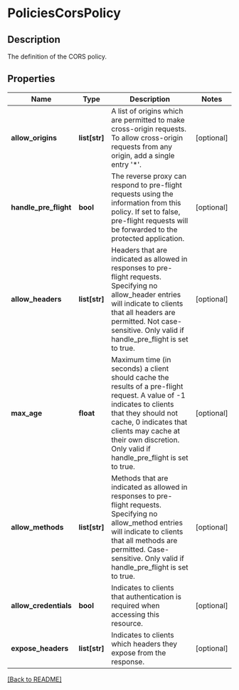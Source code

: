 # PoliciesCorsPolicy

## Description

The definition of the CORS policy.


## Properties

Name | Type | Description | Notes
------------ | ------------- | ------------- | -------------
**allow\_origins** | **list[str]** | A list of origins which are permitted to make cross-origin requests. To allow cross-origin requests from any origin, add a single entry &#39;*&#39;.  | [optional] 
**handle\_pre\_flight** | **bool** | The reverse proxy can respond to pre-flight requests using the information from this policy. If set to false, pre-flight requests will be forwarded to the protected application.  | [optional] 
**allow\_headers** | **list[str]** | Headers that are indicated as allowed in responses to pre-flight requests. Specifying no allow\_header entries will indicate to clients that all headers are permitted. Not case-sensitive. Only valid if handle\_pre\_flight is set to true.  | [optional] 
**max\_age** | **float** | Maximum time (in seconds) a client should cache the results of a pre-flight request. A value of -1 indicates to clients that they should not cache, 0 indicates that clients may cache at their own discretion. Only valid if handle\_pre\_flight is set to true.  | [optional] 
**allow\_methods** | **list[str]** | Methods that are indicated as allowed in responses to pre-flight requests. Specifying no allow\_method entries will indicate to clients that all methods are permitted. Case-sensitive. Only valid if handle\_pre\_flight is set to true.  | [optional] 
**allow\_credentials** | **bool** | Indicates to clients that authentication is required when accessing this resource.  | [optional] 
**expose\_headers** | **list[str]** | Indicates to clients which headers they expose from the response.  | [optional] 

[[Back to README]](../README.md)



